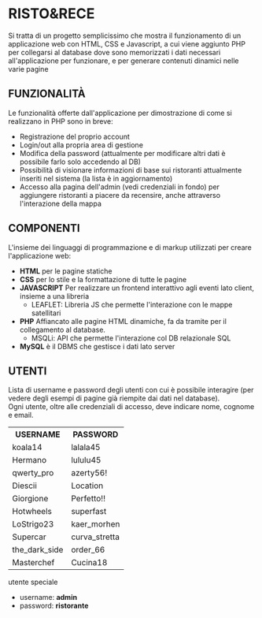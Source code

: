 # RISTO&RECE #
Si tratta di un progetto semplicissimo che mostra il funzionamento di un applicazione web con HTML, CSS e Javascript, a cui viene aggiunto PHP per collegarsi al database dove sono memorizzati i dati necessari all'applicazione per funzionare, e per generare contenuti dinamici nelle varie pagine

## FUNZIONALITÀ ##
Le funzionalità offerte dall'applicazione per dimostrazione di come si realizzano in PHP sono in breve: <br>
* Registrazione del proprio account
* Login/out alla propria area di gestione
* Modifica della password (attualmente per modificare altri dati è possibile farlo solo accedendo al DB)
* Possibilità di visionare informazioni di base sui ristoranti attualmente inseriti nel sistema (la lista è in aggiornamento)
* Accesso alla pagina dell'admin (vedi credenziali in fondo) per aggiungere ristoranti a piacere da recensire, anche attraverso l'interazione della mappa

## COMPONENTI ##
L'insieme dei linguaggi di programmazione e di markup utilizzati per creare l'applicazione web:

* <b>HTML</b> per le pagine statiche
* <b>CSS</b> per lo stile e la formattazione di tutte le pagine
* <b>JAVASCRIPT</b> Per realizzare un frontend interattivo agli eventi lato client, insieme a una libreria
    * LEAFLET: Libreria JS che permette l'interazione con le mappe satellitari
* <b>PHP</b> Affiancato alle pagine HTML dinamiche, fa da tramite per il collegamento al database.
    * MSQLi: API che permette l'interazione col DB relazionale SQL
* <b>MySQL</b> è il DBMS che gestisce i dati lato server

## UTENTI ##
Lista di username e password degli utenti con cui è possibile interagire (per vedere degli esempi di pagine già riempite dai dati nel database). <br>
Ogni utente, oltre alle credenziali di accesso, deve indicare nome, cognome e email.

<table>
    <tr>
        <th>
            USERNAME
        </th>
        <th>
            PASSWORD
        </th>
    <tr>
        <td>
            koala14
        </td>
        <td>
            lalala45
        </td>
    </tr>
    <tr>
        <td>
            Hermano
        </td>
        <td>
            lululu45
        </td>
    </tr>
    <tr>
        <td>
            qwerty_pro
        </td>
        <td>
            azerty56!
        </td>
    </tr>
    <tr>
        <td>
            Diescii
        </td>
        <td>
            Location
        </td>
    </tr>
    <tr>
        <td>
            Giorgione
        </td>
        <td>
            Perfetto!!
        </td>
    </tr>
    <tr>
        <td>
            Hotwheels
        </td>
        <td>
            superfast
        </td>
    </tr>
    <tr>
        <td>
            LoStrigo23
        </td>
        <td>
            kaer_morhen
        </td>
    </tr>
    <tr>
        <td>
            Supercar
        </td>
        <td>
            curva_stretta
        </td>
    </tr>
    <tr>
        <td>
            the_dark_side
        </td>
        <td>
            order_66
        </td>
    </tr>
    <tr>
        <td>
            Masterchef
        </td>
        <td>
            Cucina18
        </td>
    </tr>
</table>
utente speciale <br>

* username: <b>admin</b>
* password: <b>ristorante</b>
